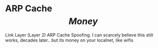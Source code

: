 # ARP Cache $$Money$$
Link Layer (Layer 2) ARP Cache Spoofing. I can scarcely believe this still works, decades later.. but its money on your localnet, like wifis
